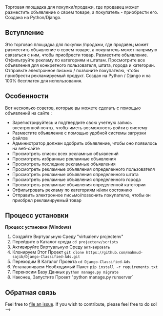 Торговая площадка для покупки/продажи, где продавец может разместить объявление о своем товаре, а покупатель - приобрести его. Создана на Python/Django.</h3>

## Вступление

Это торговая площадка для покупки /продажи, где продавец может разместить объявление о своем товаре, а покупатель может напрямую связаться с ним, чтобы приобрести товар. Разместите объявление. Отфильтруйте рекламу по категориям и штатам. Просмотрите все объявления для конкретного пользователя, штата, города и категории. Отправьте электронное письмо / позвоните покупателю, чтобы приобрести рекламируемый продукт. Создан на Python / Django и на 100% бесплатен для использования.

## Особенности

Вот несколько советов, которые вы можете сделать с помощью объявлений на сайте <url>:

* Зарегистрируйтесь и подтвердите свою учетную запись электронной почты, чтобы иметь возможность войти в систему
* Разместите объявление с помощью удобной системы загрузки файлов
* Администратор должен одобрить объявление, чтобы оно появилось на веб-сайте 
* Просмотреть список всех рекламных объявлений
* Просмотреть избранные рекламные объявления
* Просмотреть последние рекламные объявления 
* Просмотреть рекламные объявления определенного пользователя
* Просмотреть рекламные объявления определенного штата
* Просмотреть рекламные объявления определенного города
* Просмотреть рекламные объявления определенной категории
* Отфильтровать рекламу по категориям и/или состоянию
* Отправить электронное письмо/позвонить покупателю, чтобы он приобрел рекламируемый товар

## Процесс установки

**Процесс установки (Windows)**

1. Создайте Виртуальную Среду "virtualenv projectenv"
2. Перейдите в Каталог среды `cd projectenv/scripts`
3. Активируйте Виртуальную Среду `активировать`
4. Клонируем Этот Проект `git clone https://github.com/mahmud-sajib/Django-Classified-Ads.git`
5. Переходим В Каталог Проекта `cd Django-Classified-Ads`
6. Устанавливаем Необходимый Пакет `pip install -r requirements.txt`
7. Переносим Базу Данных `python manage.py migrate`
8. Наконец, Запустите Проект "python manage.py runserver`


## Обратная связь

Feel free to [file an issue](https://github.com/mahmud-sajib/Django-Classified-Ads/issues/new). If you wish to contribute, please feel free to do so!
-->
